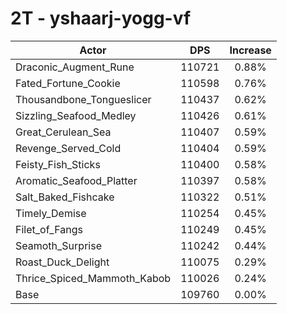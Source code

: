 # 2T - yshaarj-yogg-vf
| Actor | DPS | Increase |
|---|:---:|:---:|
|Draconic_Augment_Rune|110721|0.88%|
|Fated_Fortune_Cookie|110598|0.76%|
|Thousandbone_Tongueslicer|110437|0.62%|
|Sizzling_Seafood_Medley|110426|0.61%|
|Great_Cerulean_Sea|110407|0.59%|
|Revenge_Served_Cold|110404|0.59%|
|Feisty_Fish_Sticks|110400|0.58%|
|Aromatic_Seafood_Platter|110397|0.58%|
|Salt_Baked_Fishcake|110322|0.51%|
|Timely_Demise|110254|0.45%|
|Filet_of_Fangs|110249|0.45%|
|Seamoth_Surprise|110242|0.44%|
|Roast_Duck_Delight|110075|0.29%|
|Thrice_Spiced_Mammoth_Kabob|110026|0.24%|
|Base|109760|0.00%|
